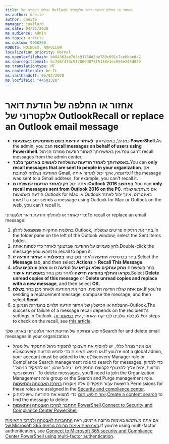 ```yaml
---
title: שולחן העבודה של Outlook מאחזר או מחליף הודעת דואר אלקטרוני
ms.author: daeite
author: daeite
manager: joallard
ms.date: 04/21/2020
ms.audience: Admin
ms.topic: article
ms.custom: 9000260
ROBOTS: NOINDEX, NOFOLLOW
localization_priority: Normal
ms.openlocfilehash: bb84363ae7d3c91750d5de789c091c7cebbbedc2
ms.sourcegitcommit: bc7d6f4f3c9f7060d073f5130e1ec856e248d020
ms.translationtype: MT
ms.contentlocale: he-IL
ms.lasthandoff: 06/02/2020
ms.locfileid: "44502320"
---
```

# <a name="recall-or-replace-an-outlook-email-message"></a><span data-ttu-id="10054-102">אחזור או החלפה של הודעת דואר אלקטרוני של Outlook</span><span class="sxs-lookup"><span data-stu-id="10054-102">Recall or replace an Outlook email message</span></span>

- <span data-ttu-id="10054-103">כמנהל, באפשרותך **לאחזר הודעות בשם משתמשים באמצעות PowerShell**.</span><span class="sxs-lookup"><span data-stu-id="10054-103">As the admin, you can **recall messages on behalf of users using PowerShell**.</span></span> <span data-ttu-id="10054-104">אין באפשרותך לאחזר הודעות ממרכז הניהול.</span><span class="sxs-lookup"><span data-stu-id="10054-104">You can't recall messages from the admin center.</span></span>
- <span data-ttu-id="10054-105">**באפשרותך לאחזר הודעות שנשלחות לאנשים בארגונך בלבד**.</span><span class="sxs-lookup"><span data-stu-id="10054-105">You can **only recall messages that are sent to people in your organization**.</span></span> <span data-ttu-id="10054-106">אם ההודעה נשלחה לכתובת Gmail, לדוגמה, אינך יכול לאחזר אותה.</span><span class="sxs-lookup"><span data-stu-id="10054-106">If the message was sent to a Gmail address, for example, you can't recall it.</span></span>
- <span data-ttu-id="10054-107">אתה יכול **רק לאחזר הודעות שנשלחו מ-Outlook 2016 במחשב**.</span><span class="sxs-lookup"><span data-stu-id="10054-107">You can **only recall messages sent from Outlook 2016 on the PC**.</span></span> <span data-ttu-id="10054-108">אם משתמש שולח הודעה באמצעות Outlook for Mac או Outlook באינטרנט, אינך יכול לאחזר אותו.</span><span class="sxs-lookup"><span data-stu-id="10054-108">If a user sends a message using Outlook for Mac or Outlook on the web, you can't recall it.</span></span>

<span data-ttu-id="10054-109">כדי לאחזר או להחליף הודעת דואר אלקטרוני:</span><span class="sxs-lookup"><span data-stu-id="10054-109">To recall or replace an email message:</span></span>

1. <span data-ttu-id="10054-110">בחלונית התיקיות שמשמאל לחלון Outlook, בחר את התיקיה פריטים שנשלחו.</span><span class="sxs-lookup"><span data-stu-id="10054-110">In the folder pane on the left of the Outlook window, select the Sent Items folder.</span></span>
1. <span data-ttu-id="10054-111">לחץ פעמיים על ההודעה שברצונך לאחזר כדי לפתוח אותה.</span><span class="sxs-lookup"><span data-stu-id="10054-111">Double-click the message you want to recall to open it.</span></span>
1. <span data-ttu-id="10054-112">בחר בכרטיסיה **הודעה** ולאחר מכן בחר **בפעולות**  >  **אחזור הודעה זו**.</span><span class="sxs-lookup"><span data-stu-id="10054-112">Select the **Message** tab, and then select **Actions** > **Recall This Message**.</span></span>
1. <span data-ttu-id="10054-113">בחר באפשרות **מחק עותקים שלא נקראו של הודעה זו** או **מחק עותקים שלא נקראו והחלף בהודעה חדשה**ולאחר מכן בחר **באפשרות אישור**.</span><span class="sxs-lookup"><span data-stu-id="10054-113">Select **Delete unread copies of this message** or **Delete unread copies and replace with a new message**, and then select **OK**.</span></span>
1. <span data-ttu-id="10054-114">אם אתה שולח הודעה חלופית, חבר את ההודעה ולאחר מכן בחר **בשלח**.</span><span class="sxs-lookup"><span data-stu-id="10054-114">If you're sending a replacement message, compose the message, and then select **Send**.</span></span>
1. <span data-ttu-id="10054-115">ההצלחה או הכישלון של אחזור הודעה תלויים בהגדרות הנמען ב-Outlook.</span><span class="sxs-lookup"><span data-stu-id="10054-115">The success or failure of a message recall depends on the recipient's settings in Outlook.</span></span> <span data-ttu-id="10054-116">לקבלת שלבים לבדיקת האחזור, עיין [במאמר זה](https://support.office.com/article/35027f88-d655-4554-b4f8-6c0729a723a0).</span><span class="sxs-lookup"><span data-stu-id="10054-116">For steps to check on the recall, see [this article](https://support.office.com/article/35027f88-d655-4554-b4f8-6c0729a723a0).</span></span>

<span data-ttu-id="10054-117">חיפוש ומחיקה של הודעות דואר אלקטרוני בארגון שלך</span><span class="sxs-lookup"><span data-stu-id="10054-117">Search for and delete email messages in your organization</span></span>

- <span data-ttu-id="10054-118">אם אינך מנהל כללי, יש להוסיף את חשבונך לתפקיד ניהול התפקיד של מנהל eDiscovery או חיפוש תאימות כדי לחפש הודעות.</span><span class="sxs-lookup"><span data-stu-id="10054-118">If you're not a global admin, your account must be added to the eDiscovery Manager role or Compliance Search management role to search for messages.</span></span> <span data-ttu-id="10054-119">כדי למחוק הודעות, יהיה עליך להצטרף לקבוצת התפקידים ' ניהול ארגון ' או לתפקיד הניהול ' חיפוש וניקוי '.</span><span class="sxs-lookup"><span data-stu-id="10054-119">To delete messages, you'll need to join the Organization Management role group or the Search and Purge management role.</span></span> <span data-ttu-id="10054-120">הרשאות עבור תפקידים אלה מוקצות [במרכז האבטחה והתאימות](https://go.microsoft.com/fwlink/?linkid=2083731).</span><span class="sxs-lookup"><span data-stu-id="10054-120">Permissions for these roles are assigned in the [Security and compliance center](https://go.microsoft.com/fwlink/?linkid=2083731).</span></span>
- <span data-ttu-id="10054-121">[יצור חיפוש תוכן](https://docs.microsoft.com/microsoft-365/compliance/content-search) כדי למצוא את ההודעה שיש למחוק.</span><span class="sxs-lookup"><span data-stu-id="10054-121">[Create a content search](https://docs.microsoft.com/microsoft-365/compliance/content-search) to find the message to delete.</span></span>
- <span data-ttu-id="10054-122">[התחבר למרכז האבטחה והתאימות PowerShell](https://docs.microsoft.com/powershell/exchange/office-365-scc/connect-to-scc-powershell/connect-to-scc-powershell?view=exchange-ps).</span><span class="sxs-lookup"><span data-stu-id="10054-122">[Connect to Security and Compliance Center PowerShell](https://docs.microsoft.com/powershell/exchange/office-365-scc/connect-to-scc-powershell/connect-to-scc-powershell?view=exchange-ps).</span></span>

<span data-ttu-id="10054-123">אם אתה משתמש באימות מרובה גורמים, ראה [התחברות לאבטחה ולמרכז התאימות של Microsoft 365 באמצעות אימות מרובה גורמים](https://docs.microsoft.com/powershell/exchange/office-365-scc/connect-to-scc-powershell/mfa-connect-to-scc-powershell?view=exchange-ps).</span><span class="sxs-lookup"><span data-stu-id="10054-123">If you're using multi-factor authentication, see [Connect to Microsoft 365 security and Compliance Center PowerShell using multi-factor authentication](https://docs.microsoft.com/powershell/exchange/office-365-scc/connect-to-scc-powershell/mfa-connect-to-scc-powershell?view=exchange-ps).</span></span>